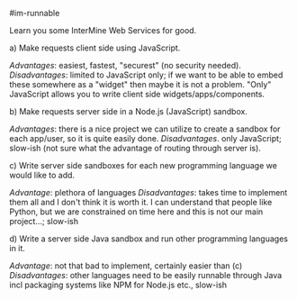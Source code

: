 #im-runnable

Learn you some InterMine Web Services for good.

a) Make requests client side using JavaScript.

*Advantages*: easiest, fastest, "securest" (no security needed).
*Disadvantages*: limited to JavaScript only; if we want to be able to
embed these somewhere as a "widget" then maybe it is not a problem.
"Only" JavaScript allows you to write client side
widgets/apps/components.

b) Make requests server side in a Node.js (JavaScript) sandbox.

*Advantages*: there is a nice project we can utilize to create a sandbox
for each app/user, so it is quite easily done.
*Disadvantages*. only JavaScript; slow-ish (not sure what the advantage
of routing through server is).

c) Write server side sandboxes for each new programming language we
would like to add.

*Advantage*: plethora of languages
*Disadvantages*: takes time to implement them all and I don't think it
is worth it. I can understand that people like Python, but we are
constrained on time here and this is not our main project...; slow-ish

d) Write a server side Java sandbox and run other programming languages in it.

*Advantage*: not that bad to implement, certainly easier than (c)
*Disadvantages*: other languages need to be easily runnable through Java
incl packaging systems like NPM for Node.js etc., slow-ish